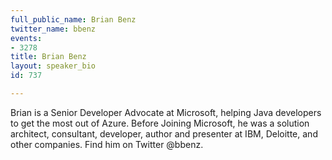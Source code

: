 ```yaml
---
full_public_name: Brian Benz
twitter_name: bbenz
events:
- 3278
title: Brian Benz
layout: speaker_bio
id: 737

---
```

Brian is a Senior Developer Advocate at Microsoft, helping Java developers to get the most out of Azure. Before Joining Microsoft, he was a solution architect, consultant, developer, author and presenter at IBM, Deloitte, and other companies. Find him on Twitter @bbenz.